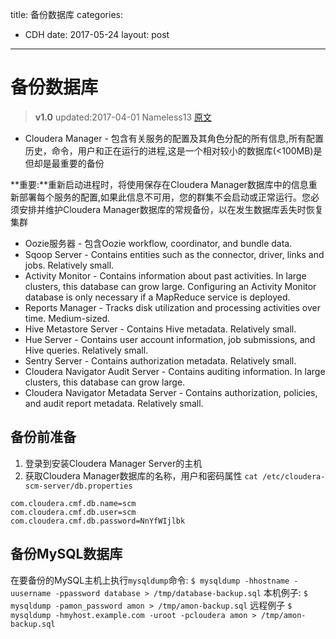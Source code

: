 title: 备份数据库
categories: 
- CDH
date: 2017-05-24
layout: post
---

# 备份数据库
>**v1.0** updated:2017-04-01 Nameless13
>[原文](https://www.cloudera.com/documentation/enterprise/latest/topics/cm_ag_backup_dbs.html)

- Cloudera Manager - 包含有关服务的配置及其角色分配的所有信息,所有配置历史，命令，用户和正在运行的进程,这是一个相对较小的数据库(<100MB)是但却是最重要的备份

**重要:**重新启动进程时，将使用保存在Cloudera Manager数据库中的信息重新部署每个服务的配置,如果此信息不可用，您的群集不会启动或正常运行。您必须安排并维护Cloudera Manager数据库的常规备份，以在发生数据库丢失时恢复集群

- Oozie服务器 - 包含Oozie workflow, coordinator, and bundle data. 
- Sqoop Server - Contains entities such as the connector, driver, links and jobs. Relatively small.
- Activity Monitor - Contains information about past activities. In large clusters, this database can grow large. Configuring an Activity Monitor database is only necessary if a MapReduce service is deployed.
- Reports Manager - Tracks disk utilization and processing activities over time. Medium-sized.
- Hive Metastore Server - Contains Hive metadata. Relatively small.
- Hue Server - Contains user account information, job submissions, and Hive queries. Relatively small.
- Sentry Server - Contains authorization metadata. Relatively small.
- Cloudera Navigator Audit Server - Contains auditing information. In large clusters, this database can grow large.
- Cloudera Navigator Metadata Server - Contains authorization, policies, and audit report metadata. Relatively small.

## 备份前准备
1. 登录到安装Cloudera Manager Server的主机
2. 获取Cloudera Manager数据库的名称，用户和密码属性 `cat /etc/cloudera-scm-server/db.properties`
```
com.cloudera.cmf.db.name=scm
com.cloudera.cmf.db.user=scm
com.cloudera.cmf.db.password=NnYfWIjlbk
```

## 备份MySQL数据库
在要备份的MySQL主机上执行`mysqldump`命令:
`$ mysqldump -hhostname -uusername -ppassword database > /tmp/database-backup.sql`
本机例子:
`$ mysqldump -pamon_password amon > /tmp/amon-backup.sql`
远程例子
`$ mysqldump -hmyhost.example.com -uroot -pcloudera amon > /tmp/amon-backup.sql`
